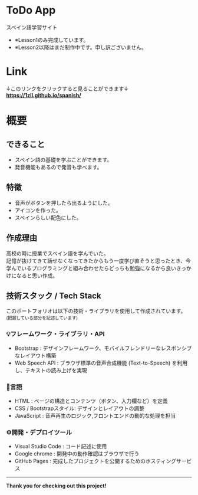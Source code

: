 # ToDo App
スペイン語学習サイト
- ※Lesson1のみ完成しています。
- ※Lesson2以降はまだ制作中です。申し訳ございません。


# Link
↓このリンクをクリックすると見ることができます↓<br>
**https://1zll.github.io/spanish/**


# 概要


## できること
- スペイン語の基礎を学ぶことができます。
- 発音機能もあるので発音も学べます。

## 特徴
- 音声がボタンを押したら出るようにした。
- アイコンを作った。
- スペインらしい配色にした。

## 作成理由
高校の時に授業でスペイン語を学んでいた。<br>
記憶が抜けてきて話せなくなってきたからもう一度学び直そうと思ったとき、今学んでいるプログラミングと組み合わせたらどっちも勉強になるから良いきっかけになると思い作成。<br>


## 技術スタック / Tech Stack

このポートフォリオは以下の技術・ライブラリを使用して作成されています。<br>
<sub>(把握している部分を記述しています)</sub>

### 💡フレームワーク・ライブラリ・API
- Bootstrap : デザインフレームワーク、モバイルフレンドリーなレスポンシブなレイアウト構築
- Web Speech API : ブラウザ標準の音声合成機能 (Text-to-Speech) を利用し、テキストの読み上げを実現

### 💬言語
- HTML : ページの構造とコンテンツ（ボタン、入力欄など）を定義
- CSS / Bootstrapスタイル: デザインとレイアウトの調整
- JavaScript : 音声再生のロジック,フロントエンドの動的な処理を担当

### ⚙️開発・デプロイツール
- Visual Studio Code : コード記述に使用
- Google chrome : 開発中の動作確認はブラウザで行う
- GitHub Pages : 完成したプロジェクトを公開するためのホスティングサービス

---

**Thank you for checking out this project!**
